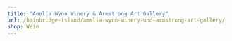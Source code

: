 ```yaml
---
title: "Amelia Wynn Winery & Armstrong Art Gallery"
url: /bainbridge-island/amelia-wynn-winery-und-armstrong-art-gallery/
shop: Wein
---
```

